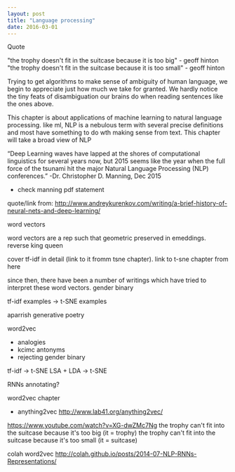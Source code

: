 ```yaml
---
layout: post
title: "Language processing"
date: 2016-03-01
---
```



Quote

"the trophy doesn't fit in the suitcase because it is too big" - geoff hinton
"the trophy doesn't fit in the suitcase because it is too small" - geoff hinton

Trying to get algorithms to make sense of ambiguity of human language, we begin to appreciate just how much we take for granted. We hardly notice the tiny feats of disambiguation our brains do when reading sentences like the ones above.


This chapter is about applications of machine learning to natural language processing. like ml, NLP is a nebulous term with several precise definitions and most have something to do wth making sense from text. This chapter will take a broad view of NLP


“Deep Learning waves have lapped at the shores of computational linguistics for several years now, but 2015 seems like the year when the full force of the tsunami hit the major Natural Language Processing (NLP) conferences.” -Dr. Christopher D. Manning, Dec 2015 

 - check manning pdf statement

quote/link from: http://www.andreykurenkov.com/writing/a-brief-history-of-neural-nets-and-deep-learning/


word vectors

word vectors are a rep such that geometric preserved in emeddings.
reverse king queen

cover tf-idf in detail (link to it fromm  tsne chapter). link to t-sne chapter from here

since then, there have been a number of writings which have tried to interpret these word vectors. gender binary


tf-idf examples -> t-SNE examples

aparrish generative poetry

word2vec
 - analogies
 - kcimc antonyms
 - rejecting gender binary


tf-idf -> t-SNE
LSA + LDA -> t-SNE

RNNs annotating?


word2vec chapter
 - anything2vec http://www.lab41.org/anything2vec/




https://www.youtube.com/watch?v=XG-dwZMc7Ng
the trophy can't fit into the suitcase because it's too big (it = trophy)
the trophy can't fit into the suitcase because it's too small (it = suitcase)



colah word2vec http://colah.github.io/posts/2014-07-NLP-RNNs-Representations/